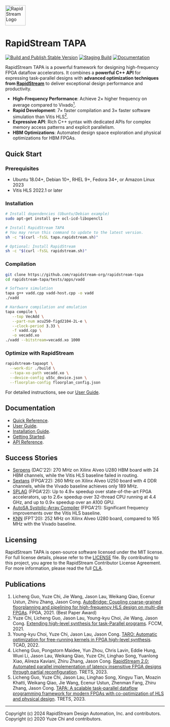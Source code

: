 <!--
Copyright (c) 2024 RapidStream Design Automation, Inc. and contributors.
All rights reserved. The contributor(s) of this file has/have agreed to the
RapidStream Contributor License Agreement.
-->

<img src="https://imagedelivery.net/AU8IzMTGgpVmEBfwPILIgw/1b565657-df33-41f9-f29e-0d539743e700/128" width="64px" alt="RapidStream Logo" />


# RapidStream TAPA

[![Build and Publish Stable Version](https://github.com/rapidstream-org/rapidstream-tapa/actions/workflows/publish-stable.yml/badge.svg?branch=main)](https://github.com/rapidstream-org/rapidstream-tapa/actions/workflows/publish-stable.yml)
[![Staging Build](https://github.com/rapidstream-org/rapidstream-tapa/actions/workflows/staging-build.yml/badge.svg)](https://github.com/rapidstream-org/rapidstream-tapa/actions/workflows/staging-build.yml)
[![Documentation](https://readthedocs.org/projects/tapa/badge/?version=latest)](https://tapa.readthedocs.io/en/latest/?badge=latest)

RapidStream TAPA is a powerful framework for designing high-frequency FPGA
dataflow accelerators. It combines a **powerful C++ API** for expressing
task-parallel designs with **advanced optimization techniques from
[RapidStream](https://rapidstream-da.com/)** to deliver exceptional design
performance and productivity.

- **High-Frequency Performance**: Achieve 2× higher frequency on average
  compared to Vivado[<sup>1</sup>](https://doi.org/10.1145/3431920.3439289).
- **Rapid Development**: 7× faster compilation and 3× faster software
  simulation than Vitis HLS[<sup>2</sup>](https://doi.org/10.1109/fccm51124.2021.00032).
- **Expressive API**: Rich C++ syntax with dedicated APIs for complex memory
  access patterns and explicit parallelism.
- **HBM Optimizations**: Automated design space exploration and physical
  optimizations for HBM FPGAs.


## Quick Start

### Prerequisites

- Ubuntu 18.04+, Debian 10+, RHEL 9+, Fedora 34+, or Amazon Linux 2023
- Vitis HLS 2022.1 or later

### Installation

```bash
# Install dependencies (Ubuntu/Debian example)
sudo apt-get install g++ ocl-icd-libopencl1

# Install RapidStream TAPA
# You may rerun this command to update to the latest version.
sh -c "$(curl -fsSL tapa.rapidstream.sh)"

# Optional: Install RapidStream
sh -c "$(curl -fsSL rapidstream.sh)"
```

### Compilation

```bash
git clone https://github.com/rapidstream-org/rapidstream-tapa
cd rapidstream-tapa/tests/apps/vadd

# Software simulation
tapa g++ vadd.cpp vadd-host.cpp -o vadd
./vadd

# Hardware compilation and emulation
tapa compile \
   --top VecAdd \
   --part-num xcu250-figd2104-2L-e \
   --clock-period 3.33 \
   -f vadd.cpp \
   -o vecadd.xo
./vadd --bitstream=vecadd.xo 1000
```

### Optimize with RapidStream

```bash
rapidstream-tapaopt \
  --work-dir ./build \
  --tapa-xo-path vecadd.xo \
  --device-config u55c_device.json \
  --floorplan-config floorplan_config.json
```

For detailed instructions, see our [User Guide](https://tapa.readthedocs.io/en/main/).


## Documentation

- [Quick Reference](https://tapa.readthedocs.io/en/main/user/cheatsheet.html).
- [User Guide](https://tapa.readthedocs.io/en/main/).
- [Installation Guide](https://tapa.readthedocs.io/en/main/user/installation.html).
- [Getting Started](https://tapa.readthedocs.io/en/main/user/getting_started.html).
- [API Reference](https://tapa.readthedocs.io/en/main/api.html).


## Success Stories

- [Serpens](https://dl.acm.org/doi/10.1145/3489517.3530420) (DAC'22): 270 MHz
  on Xilinx Alveo U280 HBM board with 24 HBM channels, while the Vitis HLS
  baseline failed in routing.
- [Sextans](https://dl.acm.org/doi/pdf/10.1145/3490422.3502357) (FPGA'22):
  260 MHz on Xilinx Alveo U250 board with 4 DDR channels, while the Vivado
  baseline achieves only 189 MHz.
- [SPLAG](https://github.com/UCLA-VAST/splag) (FPGA'22): Up to 4.9× speedup
  over state-of-the-art FPGA accelerators, up to 2.6× speedup over 32-thread
  CPU running at 4.4 GHz, and up to 0.9× speedup over an A100 GPU.
- [AutoSA Systolic-Array Compiler](https://github.com/UCLA-VAST/AutoSA)
  (FPGA'21): Significant frequency improvements over the Vitis HLS baseline.
- [KNN](https://github.com/SFU-HiAccel/CHIP-KNN) (FPT'20): 252 MHz on Xilinx
  Alveo U280 board, compared to 165 MHz with the Vivado baseline.


## Licensing

RapidStream TAPA is open-source software licensed under the MIT license.
For full license details, please refer to the
[LICENSE](https://github.com/rapidstream-org/rapidstream-tapa/blob/main/LICENSE)
file. By contributing to this project, you agree to the RapidStream Contributor
License Agreement. For more information, please read the full
[CLA](https://github.com/rapidstream-org/rapidstream-tapa/blob/main/CLA.md).


## Publications

1. Licheng Guo, Yuze Chi, Jie Wang, Jason Lau, Weikang Qiao, Ecenur Ustun, Zhiru Zhang, Jason Cong.
   [AutoBridge: Coupling coarse-grained floorplanning and pipelining for high-frequency HLS design on multi-die FPGAs](https://doi.org/10.1145/3431920.3439289).
   FPGA, 2021. (Best Paper Award)
2. Yuze Chi, Licheng Guo, Jason Lau, Young-kyu Choi, Jie Wang, Jason Cong.
   [Extending high-level synthesis for task-Parallel programs](https://doi.org/10.1109/fccm51124.2021.00032).
   FCCM, 2021.
3. Young-kyu Choi, Yuze Chi, Jason Lau, Jason Cong.
   [TARO: Automatic optimization for free-running kernels in FPGA high-level synthesis](https://doi.org/10.1109/TCAD.2022.3216544).
   TCAD, 2022.
4. Licheng Guo, Pongstorn Maidee, Yun Zhou, Chris Lavin, Eddie Hung, Wuxi Li, Jason Lau, Weikang Qiao, Yuze Chi, Linghao Song, Yuanlong Xiao, Alireza Kaviani, Zhiru Zhang, Jason Cong.
   [RapidStream 2.0: Automated parallel implementation of latency insensitive FPGA designs through partial reconfiguration](https://doi.org/10.1145/3593025).
   TRETS, 2023.
5. Licheng Guo, Yuze Chi, Jason Lau, Linghao Song, Xingyu Tian, Moazin Khatti, Weikang Qiao, Jie Wang, Ecenur Ustun, Zhenman Fang, Zhiru Zhang, Jason Cong.
   [TAPA: A scalable task-parallel dataflow programming framework for modern FPGAs with co-optimization of HLS and physical design](https://doi.org/10.1145/3609335).
   TRETS, 2023.


---

Copyright (c) 2024 RapidStream Design Automation, Inc. and contributors.<br/>
Copyright (c) 2020 Yuze Chi and contributors.<br/>
